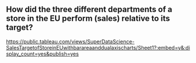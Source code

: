## How did the three different departments of a store in the EU perform (sales) relative to its target?

https://public.tableau.com/views/SuperDataScience-SalesTargetofStoreinEUwithbarareaanddualaxischarts/Sheet1?:embed=y&:display_count=yes&publish=yes
